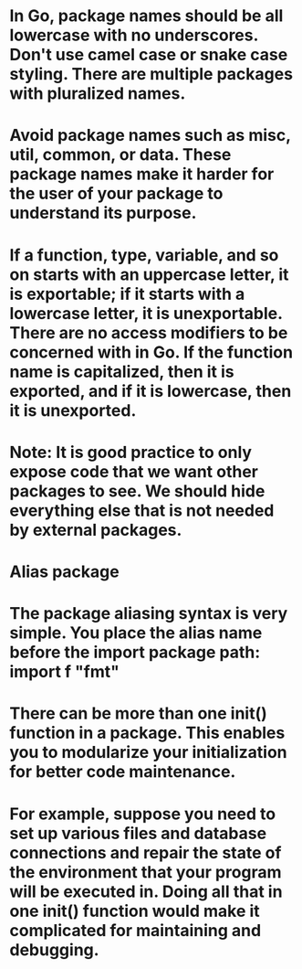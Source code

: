 # In Go, package names should be all lowercase with no underscores. Don't use camel case or snake case styling. There are multiple packages with pluralized names.

# Avoid package names such as misc, util, common, or data. These package names make it harder for the user of your package to understand its purpose.

# If a function, type, variable, and so on starts with an uppercase letter, it is exportable; if it starts with a lowercase letter, it is unexportable. There are no access modifiers to be concerned with in Go. If the function name is capitalized, then it is exported, and if it is lowercase, then it is unexported.

# Note: It is good practice to only expose code that we want other packages to see. We should hide everything else that is not needed by external packages.

# Alias package

# The package aliasing syntax is very simple. You place the alias name before the import package path: import  f "fmt"

# There can be more than one init() function in a package. This enables you to modularize your initialization for better code maintenance. 

# For example, suppose you need to set up various files and database connections and repair the state of the environment that your program will be executed in. Doing all that in one init() function would make it complicated for maintaining and debugging. 